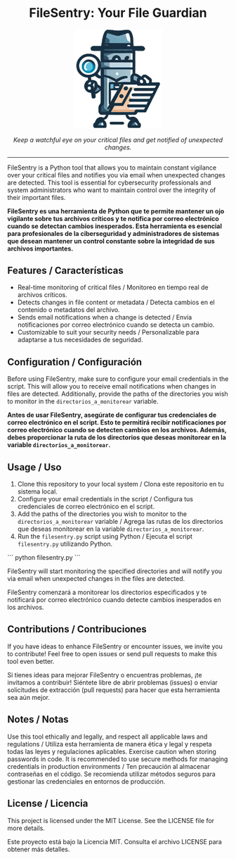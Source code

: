 <h1 align="center">FileSentry: Your File Guardian</h1>

<p align="center">
  <img src="filesentry.png" alt="FileSentry Logo" width="200">
</p>

<p align="center">
  <em>Keep a watchful eye on your critical files and get notified of unexpected changes.</em>
</p>

---

FileSentry is a Python tool that allows you to maintain constant vigilance over your critical files and notifies you via email when unexpected changes are detected. This tool is essential for cybersecurity professionals and system administrators who want to maintain control over the integrity of their important files.

**FileSentry es una herramienta de Python que te permite mantener un ojo vigilante sobre tus archivos críticos y te notifica por correo electrónico cuando se detectan cambios inesperados. Esta herramienta es esencial para profesionales de la ciberseguridad y administradores de sistemas que desean mantener un control constante sobre la integridad de sus archivos importantes.**

## Features / Características

- Real-time monitoring of critical files / Monitoreo en tiempo real de archivos críticos.
- Detects changes in file content or metadata / Detecta cambios en el contenido o metadatos del archivo.
- Sends email notifications when a change is detected / Envía notificaciones por correo electrónico cuando se detecta un cambio.
- Customizable to suit your security needs / Personalizable para adaptarse a tus necesidades de seguridad.

## Configuration / Configuración

Before using FileSentry, make sure to configure your email credentials in the script. This will allow you to receive email notifications when changes in files are detected. Additionally, provide the paths of the directories you wish to monitor in the `directorios_a_monitorear` variable.

**Antes de usar FileSentry, asegúrate de configurar tus credenciales de correo electrónico en el script. Esto te permitirá recibir notificaciones por correo electrónico cuando se detecten cambios en los archivos. Además, debes proporcionar la ruta de los directorios que deseas monitorear en la variable `directorios_a_monitorear`.**

## Usage / Uso

1. Clone this repository to your local system / Clona este repositorio en tu sistema local.
2. Configure your email credentials in the script / Configura tus credenciales de correo electrónico en el script.
3. Add the paths of the directories you wish to monitor to the `directorios_a_monitorear` variable / Agrega las rutas de los directorios que deseas monitorear en la variable `directorios_a_monitorear`.
4. Run the `filesentry.py` script using Python / Ejecuta el script `filesentry.py` utilizando Python.

\```
python filesentry.py
\```

FileSentry will start monitoring the specified directories and will notify you via email when unexpected changes in the files are detected.

FileSentry comenzará a monitorear los directorios especificados y te notificará por correo electrónico cuando detecte cambios inesperados en los archivos.

## Contributions / Contribuciones
If you have ideas to enhance FileSentry or encounter issues, we invite you to contribute! Feel free to open issues or send pull requests to make this tool even better.

Si tienes ideas para mejorar FileSentry o encuentras problemas, ¡te invitamos a contribuir! Siéntete libre de abrir problemas (issues) o enviar solicitudes de extracción (pull requests) para hacer que esta herramienta sea aún mejor.

## Notes / Notas
Use this tool ethically and legally, and respect all applicable laws and regulations / Utiliza esta herramienta de manera ética y legal y respeta todas las leyes y regulaciones aplicables.
Exercise caution when storing passwords in code. It is recommended to use secure methods for managing credentials in production environments / Ten precaución al almacenar contraseñas en el código. Se recomienda utilizar métodos seguros para gestionar las credenciales en entornos de producción.

## License / Licencia
This project is licensed under the MIT License. See the LICENSE file for more details.

Este proyecto está bajo la Licencia MIT. Consulta el archivo LICENSE para obtener más detalles.
